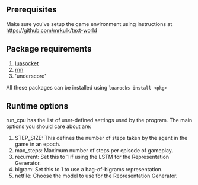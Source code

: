 Prerequisites
--------------
Make sure you've setup the game environment using instructions at https://github.com/mrkulk/text-world

Package requirements  
---------------
1. [luasocket](http://w3.impa.br/~diego/software/luasocket/)  
2. [rnn](https://github.com/Element-Research/rnn)  
3. 'underscore'  

All these packages can be installed using `luarocks install <pkg>`

Runtime options
----------------
run_cpu has the list of user-defined settings used by the program. The main
options you should care about are:  
1. STEP_SIZE: This defines the number of steps taken by the agent in the game
in an epoch. 
2. max_steps: Maximum number of steps per episode of gameplay.
3. recurrent: Set this to 1 if using the LSTM for the Representation Generator.
4. bigram: Set this to 1 to use a bag-of-bigrams representation.
5. netfile: Choose the model to use for the Representation Generator. 
